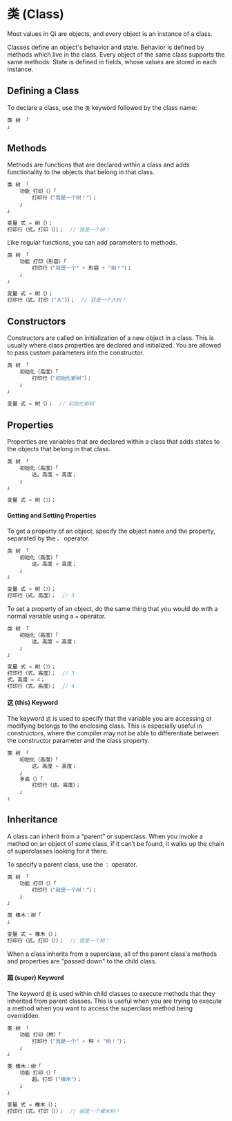 # 类 (Class)
Most values in Qi are objects, and every object is an instance of a class. 

Classes define an object's behavior and state. Behavior is defined by methods which live in the class. Every object of the same class supports the same methods. State is defined in fields, whose values are stored in each instance.

## Defining a Class
To declare a class, use the ```类``` keyword followed by the class name:
```c
类 树 「
」
```

## Methods
Methods are functions that are declared within a class and adds functionality to the objects that belong in that class.
```c
类 树 「
    功能 打印（）「
        打印行（"我是一个树！"）；
    」
」

变量 式 = 树（）；
打印行（式。打印（））；  // 我是一个树！
```
Like regular functions, you can add parameters to methods.
```c
类 树 「
    功能 打印（形容）「
        打印行（"我是一个" + 形容 + "树！"）；
    」
」

变量 式 = 树（）；
打印行（式。打印（"大"））；  // 我是一个大树！
```

## Constructors
Constructors are called on initialization of a new object in a class. This is usually where class properties are declared and initialized. You are allowed to pass custom parameters into the constructor.
```c
类 树 「
    初始化（高度）「
        打印行（"初始化新树"）；
    」
」

变量 式 = 树（）；  // 初始化新树
```

## Properties
Properties are variables that are declared within a class that adds states to the objects that belong in that class.
```c
类 树 「
    初始化（高度）「
        这。高度 = 高度；
    」
」

变量 式 = 树（3）；
```
#### Getting and Setting Properties
To get a property of an object, specify the object name and the property, separated by the ```。``` operator.
```c
类 树 「
    初始化（高度）「
        这。高度 = 高度；
    」
」

变量 式 = 树（3）；
打印行（式。高度）；  // 3
```
To set a property of an object, do the same thing that you would do with a normal variable using a ```=``` operator.
```c
类 树 「
    初始化（高度）「
        这。高度 = 高度；
    」
」

变量 式 = 树（3）；
打印行（式。高度）；  // 3
式。高度 = 4；
打印行（式。高度）；  // 4
```
#### 这 (this) Keyword
The keyword ```这``` is used to specify that the variable you are accessing or modifying belongs to the enclosing class. This is especially useful in constructors, where the compiler may not be able to differentiate between the constructor parameter and the class property.
```c
类 树 「
    初始化（高度）「
        这。高度 = 高度；
    」
    多高（）「
        打印行（这。高度）；
    」
」
```

## Inheritance
A class can inherit from a “parent” or superclass. When you invoke a method on an object of some class, if it can’t be found, it walks up the chain of superclasses looking for it there.

To specify a parent class, use the ```：``` operator.
```c
类 树 「
    功能 打印（）「
        打印行（"我是一个树！"）；
    」
」

类 橡木：树「
」

变量 式 = 橡木（）；
打印行（式。打印（））；  // 我是一个树！
```
When a class inherits from a superclass, all of the parent class's methods and properties are "passed down" to the child class.
#### 超 (super) Keyword
The keyword ```超``` is used within child classes to execute methods that they inherited from parent classes. This is useful when you are trying to execute a method when you want to access the superclass method being overridden.  
```c
类 树 「
    功能 打印（种）「
        打印行（"我是一个" + 种 + "树！"）；
    」
」

类 橡木：树「
    功能 打印（）「
        超。打印（"橡木"）；
    」
」

变量 式 = 橡木（）；
打印行（式。打印（））；  // 我是一个橡木树！
```
